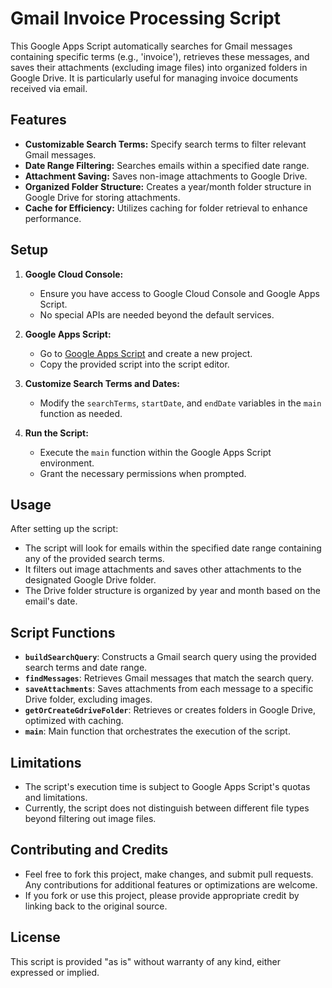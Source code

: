 # Gmail Invoice Processing Script

This Google Apps Script automatically searches for Gmail messages containing specific terms (e.g., 'invoice'), retrieves these messages, and saves their attachments (excluding image files) into organized folders in Google Drive. It is particularly useful for managing invoice documents received via email.

## Features

- **Customizable Search Terms:** Specify search terms to filter relevant Gmail messages.
- **Date Range Filtering:** Searches emails within a specified date range.
- **Attachment Saving:** Saves non-image attachments to Google Drive.
- **Organized Folder Structure:** Creates a year/month folder structure in Google Drive for storing attachments.
- **Cache for Efficiency:** Utilizes caching for folder retrieval to enhance performance.

## Setup

1. **Google Cloud Console:**
   - Ensure you have access to Google Cloud Console and Google Apps Script.
   - No special APIs are needed beyond the default services.

2. **Google Apps Script:**
   - Go to [Google Apps Script](https://script.google.com/) and create a new project.
   - Copy the provided script into the script editor.

3. **Customize Search Terms and Dates:**
   - Modify the `searchTerms`, `startDate`, and `endDate` variables in the `main` function as needed.

4. **Run the Script:**
   - Execute the `main` function within the Google Apps Script environment.
   - Grant the necessary permissions when prompted.

## Usage

After setting up the script:

- The script will look for emails within the specified date range containing any of the provided search terms.
- It filters out image attachments and saves other attachments to the designated Google Drive folder.
- The Drive folder structure is organized by year and month based on the email's date.

## Script Functions

- **`buildSearchQuery`**: Constructs a Gmail search query using the provided search terms and date range.
- **`findMessages`**: Retrieves Gmail messages that match the search query.
- **`saveAttachments`**: Saves attachments from each message to a specific Drive folder, excluding images.
- **`getOrCreateGdriveFolder`**: Retrieves or creates folders in Google Drive, optimized with caching.
- **`main`**: Main function that orchestrates the execution of the script.

## Limitations

- The script's execution time is subject to Google Apps Script's quotas and limitations.
- Currently, the script does not distinguish between different file types beyond filtering out image files.

## Contributing and Credits

- Feel free to fork this project, make changes, and submit pull requests. Any contributions for additional features or optimizations are welcome.
- If you fork or use this project, please provide appropriate credit by linking back to the original source.

## License

This script is provided "as is" without warranty of any kind, either expressed or implied.
